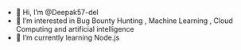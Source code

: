 - 👋 Hi, I’m @Deepak57-del
- 👀 I’m interested in Bug Bounty Hunting , Machine Learning , Cloud Computing and artificial intelligence 
- 🌱 I’m currently learning Node.js
